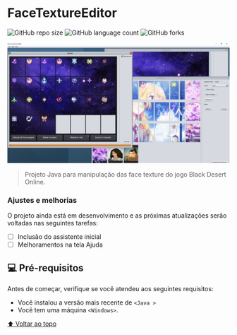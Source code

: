 # FaceTextureEditor

![GitHub repo size](https://img.shields.io/github/repo-size/ghpm99/FaceTextureEditor?style=for-the-badge)
![GitHub language count](https://img.shields.io/github/languages/count/ghpm99/FaceTextureEditor?style=for-the-badge)
![GitHub forks](https://img.shields.io/github/forks/ghpm99/FaceTextureEditor?style=for-the-badge)

<img src="image.png" alt="imagem">

> Projeto Java para manipulação das face texture do jogo Black Desert Online.

### Ajustes e melhorias

O projeto ainda está em desenvolvimento e as próximas atualizações serão voltadas nas seguintes tarefas:

- [ ] Inclusão do assistente inicial
- [ ] Melhoramentos na tela Ajuda

## 💻 Pré-requisitos

Antes de começar, verifique se você atendeu aos seguintes requisitos:
* Você instalou a versão mais recente de `<Java >`
* Você tem uma máquina `<Windows>`.

[⬆ Voltar ao topo](#nome-do-projeto)<br>
